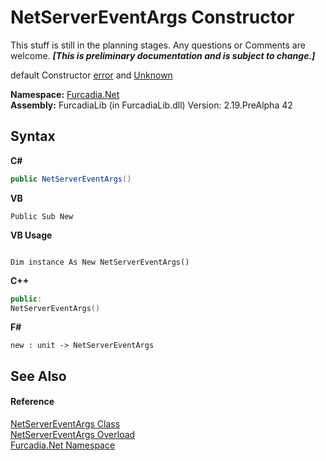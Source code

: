 # NetServerEventArgs Constructor 
This stuff is still in the planning stages. Any questions or Comments are welcome. _**\[This is preliminary documentation and is subject to change.\]**_

default Constructor 
<a href="T_Furcadia_Net_ConnectionPhase">error</a> and <a href="T_Furcadia_Net_ServerInstructionType">Unknown</a>


**Namespace:**&nbsp;<a href="N_Furcadia_Net">Furcadia.Net</a><br />**Assembly:**&nbsp;FurcadiaLib (in FurcadiaLib.dll) Version: 2.19.PreAlpha 42

## Syntax

**C#**<br />
``` C#
public NetServerEventArgs()
```

**VB**<br />
``` VB
Public Sub New
```

**VB Usage**<br />
``` VB Usage

Dim instance As New NetServerEventArgs()
```

**C++**<br />
``` C++
public:
NetServerEventArgs()
```

**F#**<br />
``` F#
new : unit -> NetServerEventArgs
```


## See Also


#### Reference
<a href="T_Furcadia_Net_NetServerEventArgs">NetServerEventArgs Class</a><br /><a href="Overload_Furcadia_Net_NetServerEventArgs__ctor">NetServerEventArgs Overload</a><br /><a href="N_Furcadia_Net">Furcadia.Net Namespace</a><br />